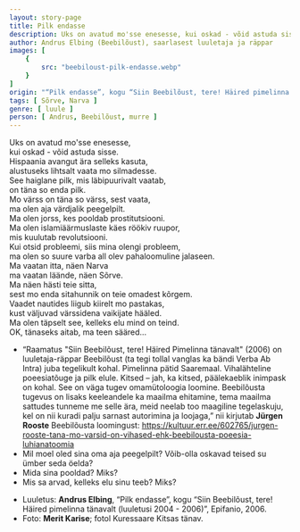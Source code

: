 ```yaml
---
layout: story-page
title: Pilk endasse
description: Uks on avatud mo'sse enesesse, kui oskad - võid astuda sisse.
author: Andrus Elbing (Beebilõust), saarlasest luuletaja ja räppar
images: [
    {
        src: "beebiloust-pilk-endasse.webp"
    }
]
origin: "“Pilk endasse”, kogu “Siin Beebilõust, tere! Häired pimelinna tänavalt (luuletusi 2004 - 2006)”, Epifanio, 2006."
tags: [ Sõrve, Narva ]
genre: [ luule ]
person: [ Andrus, Beebilõust, murre ]
---
```


<!-- # {{$doc.title}} -->

Uks on avatud mo'sse enesesse, \
kui oskad - võid astuda sisse. \
Hispaania avangut ära selleks kasuta, \
alustuseks lihtsalt vaata mo silmadesse. \
See haiglane pilk, mis läbipuurivalt vaatab, \
on täna so enda pilk. \
Mo värss on täna so värss, sest vaata, \
ma olen aja värdjalik peegelpilt. \
Ma olen jorss, kes pooldab prostitutsiooni. \
Ma olen islamiäärmuslaste käes röökiv ruupor, \
mis kuulutab revolutsiooni. \
Kui otsid probleemi, siis mina olengi probleem, \
ma olen so suure varba all olev pahaloomuline jalaseen. \
Ma vaatan itta, näen Narva \
ma vaatan läände, näen Sõrve. \
Ma näen hästi teie sitta, \
sest mo enda sitahunnik on teie omadest kõrgem. \
Vaadet nautides liigub kiirelt mo pastakas, \
kust väljuvad värssidena vaikijate hääled. \
Ma olen täpselt see, kelleks elu mind on teind. \
OK, tänaseks aitab, ma teen sääred…


<story-author :author="author" :origin="origin"></story-author>


<details-wrapper summary="Mis mõtted tekkisid?">

- “Raamatus "Siin Beebilõust, tere! Häired Pimelinna tänavalt" (2006) on luuletaja-räppar Beebilõust (ta tegi tollal vanglas ka bändi Verba Ab Intra) juba tegelikult kohal. Pimelinna pätid Saaremaal. Vihalähteline poeesiatõuge ja pilk elule. Kitsed – jah, ka kitsed, päälekaeblik inimpask on kohal. See on väga tugev omamütoloogia loomine. Beebilõusta tugevus on lisaks keeleandele ka maailma ehitamine, tema maailma sattudes tunneme me selle ära, meid neelab too maagiline tegelaskuju, kel on nii kuradi palju sarnast autorimina ja loojaga,” nii kirjutab **Jürgen Rooste** Beebilõusta loomingust: https://kultuur.err.ee/602765/jurgen-rooste-tana-mo-varsid-on-vihased-ehk-beebilousta-poeesia-luhianatoomia
- Mil moel oled sina oma aja peegelpilt? Võib-olla oskavad teised su ümber seda öelda?
- Mida sina pooldad? Miks?
- Mis sa arvad, kelleks elu sinu teeb? Miks?

</details-wrapper>

<details-wrapper summary="Allikad" class="text-sm" icon="icon-park-outline:document-folder">

- Luuletus: **Andrus Elbing**, “Pilk endasse”, kogu “Siin Beebilõust, tere! Häired pimelinna tänavalt (luuletusi 2004 - 2006)”, Epifanio, 2006.
- Foto: **Merit Karise**; fotol Kuressaare Kitsas tänav.

</details-wrapper>
